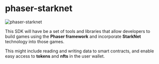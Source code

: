 # phaser-starknet
![phaser-starknet](https://user-images.githubusercontent.com/2754032/209176760-68d7038c-c184-4f1e-827c-c47534c92b86.jpg)

This SDK will have be a set of tools and libraries that allow developers to build games using the **Phaser framework** and incorporate **StarkNet** technology into those games. 

This might include reading and writing data to smart contracts, and enable easy access to **tokens** and **nfts** in the user wallet.

